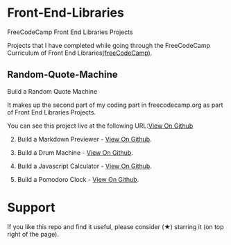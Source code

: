 # Front-End-Libraries
FreeCodeCamp Front End Libraries Projects 

Projects that I have completed while going through the FreeCodeCamp Curriculum of Front End Libraries[(freeCodeCamp)](https://www.freecodecamp.org/learn/).
## Random-Quote-Machine
Build a Random Quote Machine

It makes up the second part of my coding part in freecodecamp.org as part of Front End Libraries Projects.

You can see this project live at the following URL:[View On Github](https://krishnakaushik25.github.io/Random-Quote-Machine/)

  2. Build a Markdown Previewer - [View On Github](https://kudeh.github.io/freecodecamp-projects/Front-End-Libraries-Projects/Build%20a%20Markdown%20Previewer/).
 
  3. Build a Drum Machine - [View On Github](https://kudeh.github.io/freecodecamp-projects/Front-End-Libraries-Projects/Build%20a%20Drum%20Machine/).
   
  4. Build a Javascript Calculator - [View On Github](https://krishnakaushik25.github.io/javascript-calculator/).
   
  5. Build a Pomodoro Clock - [View On Github]( https://krishnakaushik25.github.io/Pomodoro-Clock/).

# Support
If you like this repo and find it useful, please consider (★) starring it (on top right of the page).
